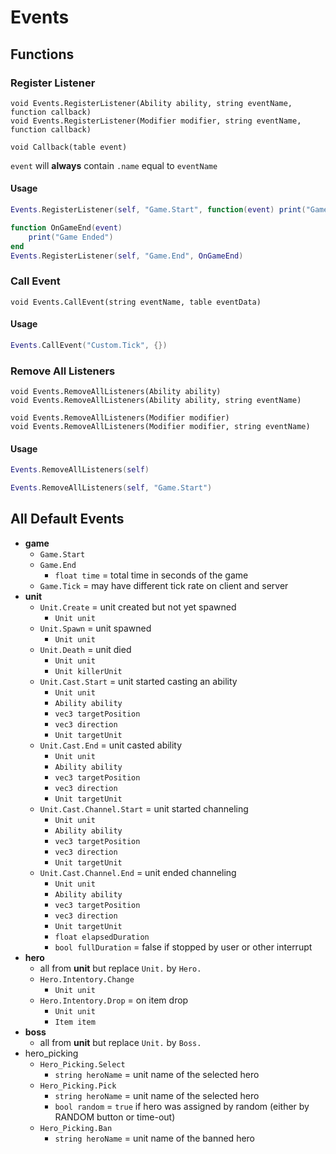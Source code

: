 # Events

## Functions

### Register Listener

```
void Events.RegisterListener(Ability ability, string eventName, function callback)
void Events.RegisterListener(Modifier modifier, string eventName, function callback)
```
```
void Callback(table event)
```
`event` will __always__ contain `.name` equal to `eventName`

#### Usage
```lua
Events.RegisterListener(self, "Game.Start", function(event) print("Game Started") end)

function OnGameEnd(event)
    print("Game Ended") 
end
Events.RegisterListener(self, "Game.End", OnGameEnd)
```

### Call Event

```
void Events.CallEvent(string eventName, table eventData)
```

#### Usage
```lua
Events.CallEvent("Custom.Tick", {})
```

### Remove All Listeners

```
void Events.RemoveAllListeners(Ability ability)
void Events.RemoveAllListeners(Ability ability, string eventName)

void Events.RemoveAllListeners(Modifier modifier)
void Events.RemoveAllListeners(Modifier modifier, string eventName)
```

#### Usage
```lua
Events.RemoveAllListeners(self)

Events.RemoveAllListeners(self, "Game.Start")
```

## All Default Events

- **game**
  - `Game.Start`
  - `Game.End`
    - `float time` = total time in seconds of the game
  - `Game.Tick` = may have different tick rate on client and server
- **unit**
  - `Unit.Create` = unit created but not yet spawned
    - `Unit unit`
  - `Unit.Spawn` = unit spawned
    - `Unit unit`
  - `Unit.Death` = unit died
    - `Unit unit`
    - `Unit killerUnit`
  - `Unit.Cast.Start` = unit started casting an ability
    - `Unit unit`
    - `Ability ability`
    - `vec3 targetPosition`
    - `vec3 direction`
    - `Unit targetUnit`
  - `Unit.Cast.End` = unit casted ability
    - `Unit unit`
    - `Ability ability`
    - `vec3 targetPosition`
    - `vec3 direction`
    - `Unit targetUnit`
  - `Unit.Cast.Channel.Start` = unit started channeling
    - `Unit unit`
    - `Ability ability`
    - `vec3 targetPosition`
    - `vec3 direction`
    - `Unit targetUnit`
  - `Unit.Cast.Channel.End` = unit ended channeling
    - `Unit unit`
    - `Ability ability`
    - `vec3 targetPosition`
    - `vec3 direction`
    - `Unit targetUnit`
    - `float elapsedDuration`
    - `bool fullDuration` = false if stopped by user or other interrupt
- **hero**
  - all from **unit** but replace `Unit.` by `Hero.`
  - `Hero.Intentory.Change`
    - `Unit unit`
  - `Hero.Intentory.Drop` = on item drop
    - `Unit unit`
    - `Item item`
- **boss**
  - all from **unit** but replace `Unit.` by `Boss.`
- hero_picking
  - `Hero_Picking.Select`
    - `string heroName` = unit name of the selected hero
  - `Hero_Picking.Pick`
    - `string heroName` = unit name of the selected hero
    - `bool random` = `true` if hero was assigned by random (either by RANDOM button or time-out) 
  - `Hero_Picking.Ban`
    - `string heroName` = unit name of the banned hero
